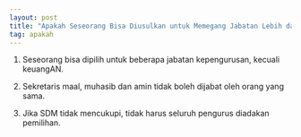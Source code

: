 ```yaml
---
layout: post
title: "Apakah Seseorang Bisa Diusulkan untuk Memegang Jabatan Lebih dari Satu?"
tag: apakah
---
```


1. Seseorang bisa dipilih untuk beberapa jabatan kepengurusan, kecuali keuangAN.

2. Sekretaris maal, muhasib dan amin tidak boleh dijabat oleh orang yang sama.

3. Jika SDM tidak mencukupi, tidak harus seluruh pengurus diadakan pemilihan.